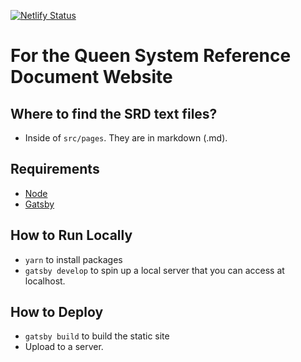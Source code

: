 [![Netlify Status](https://api.netlify.com/api/v1/badges/fbe86879-f7e5-447e-be98-ccdf4d3d39c3/deploy-status)](https://app.netlify.com/sites/forthequeen/deploys)

# For the Queen System Reference Document Website

## Where to find the SRD text files?

- Inside of `src/pages`. They are in markdown (.md).

## Requirements

- [Node](https://nodejs.org/en/)
- [Gatsby](https://www.gatsbyjs.org/)

## How to Run Locally

- `yarn` to install packages
- `gatsby develop` to spin up a local server that you can access at localhost.

## How to Deploy

- `gatsby build` to build the static site
- Upload to a server.
